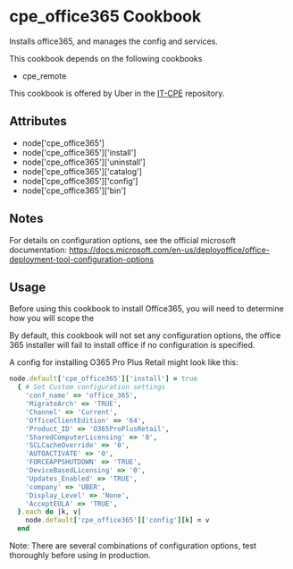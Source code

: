 cpe_office365 Cookbook
========================
Installs office365, and manages the config and services.

This cookbook depends on the following cookbooks

* cpe_remote

This cookbook is offered by Uber in the [IT-CPE](https://github.com/uber/IT-CPE) repository.

Attributes
----------
* node['cpe_office365']
* node['cpe_office365']['install']
* node['cpe_office365']['uninstall']
* node['cpe_office365']['catalog']
* node['cpe_office365']['config']
* node['cpe_office365']['bin']

Notes
-----
For details on configuration options, see the official microsoft documentation: https://docs.microsoft.com/en-us/deployoffice/office-deployment-tool-configuration-options

Usage
-----
Before using this cookbook to install Office365, you will need to determine how you will scope the 

By default, this cookbook will not set any configuration options, the office 365
installer will fail to install office if no configuration is specified.

A config for installing O365 Pro Plus Retail might look like this:

```ruby
node.default['cpe_office365']['install'] = true
  { # Set Custom configuration settings
    'conf_name' => 'office_365',
    'MigrateArch' => 'TRUE',
    'Channel' => 'Current',
    'OfficeClientEdition' => '64',
    'Product_ID' => 'O365ProPlusRetail',
    'SharedComputerLicensing' => '0',
    'SCLCacheOverride' => '0',
    'AUTOACTIVATE' => '0',
    'FORCEAPPSHUTDOWN' => 'TRUE',
    'DeviceBasedLicensing' => '0',
    'Updates_Enabled' => 'TRUE',
    'company' => 'UBER',
    'Display_Level' => 'None',
    'AcceptEULA' => 'TRUE',
  }.each do |k, v|
    node.default['cpe_office365']['config'][k] = v
  end
```

Note: There are several combinations of configuration options, 
test thoroughly before using in production.
